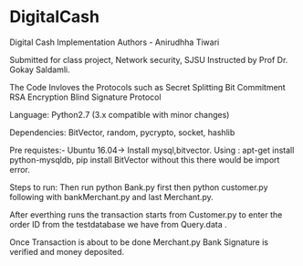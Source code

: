 # DigitalCash

Digital Cash Implementation Authors - Anirudhha Tiwari

Submitted for class project, Network security, SJSU Instructed by Prof Dr. Gokay Saldamli.

The Code Invloves the Protocols such as Secret Splitting Bit Commitment RSA Encryption Blind Signature Protocol

Language: Python2.7 (3.x compatible with minor changes)

Dependencies: BitVector, random, pycrypto, socket, hashlib

Pre requistes:-
Ubuntu 16.04-> Install mysql,bitvector. 
Using : apt-get install python-mysqldb, pip install BitVector without this there would be import error.

Steps to run:
Then run python Bank.py first then python customer.py following with bankMerchant.py and last Merchant.py.

After everthing runs the transaction starts from Customer.py to enter the order ID from the testdatabase we have from Query.data .

Once Transaction is about to be done Merchant.py Bank Signature is verified and money deposited.
